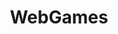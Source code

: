 ---
title: WebGames
crosslinks:
- u_imguralbumbot
- nitroclashio
- youtubefactsbot
- battlio
- youtubot
- gaming
- SubredditSimulator
- slayone
- freegames
- LandGrab
- incremental_games
- ExitCorners
- bonkio
- EternalAscended
- Gatsio
- politicalgames
- space1io
- unexpectedfactorial
- PixelDungeon
- tmsbmeta
---